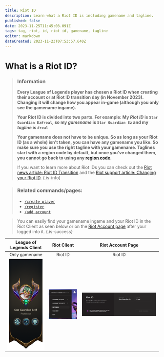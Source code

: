 ```yaml
---
title: Riot ID
description: Learn what a Riot ID is including gamename and tagline.
published: false
date: 2023-11-25T11:45:03.091Z
tags: tag, riot, id, riot id, gamename, tagline
editor: markdown
dateCreated: 2023-11-23T07:53:57.640Z
---
```


# What is a Riot ID?

>### Information
>**Every League of Legends player has chosen a Riot ID when creating their account or at Riot ID transition day (in November 2023). Changing it will change how you appear in-game (although you only see the gamename ingame).**
>
> **Your Riot ID is divided into two parts. For example:
My _Riot ID_ is `Star Guardian Ez#real`,
so my _gamename_ is `Star Guardian Ez` 
and my _tagline_ is `#real`**
>
>**Your gamename does not have to be unique. So as long as your Riot ID (as a whole) isn't taken, you can have any gamename you like. So make sure you use the right tagline with your gamename.
Taglines start with a region code by default, but once you've changed them, you cannot go back to using any [region code](/en/terms/region).**
>
>If you want to learn more about Riot IDs you can check out the [Riot news article: Riot ID Transition](https://www.riotgames.com/en/news/reworking-the-riot-id-transition-plan) and the [Riot support article: Changing your Riot ID](https://support-leagueoflegends.riotgames.com/hc/en-us/articles/20631044642963).
>{.is-info}

>### Related commands/pages:
>-   [`/create player`](/en/commands/create/player)
>-   [`/register`](/en/commands/important/register)
>-   [`/add account`](/en/commands/add/account)

> You can easily find your gamename ingame and your Riot ID in the Riot Client as seen below or on the [Riot Account page](https://account.riotgames.com/) after your logged into it.
>{.is-success}
  
League of Legends Client | Riot Client | Riot Account Page
:--------: | :--------: | :--------:
Only gamename   | Riot ID   | Riot ID
![](/en_/en_riotid_gamename.png) | ![](/en_/en_riotid_riotclient.png) | ![](/en_/en_riotid_riotaccount.png)
  




